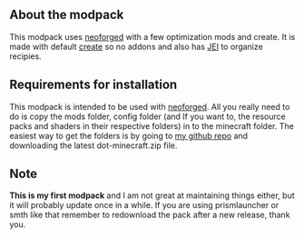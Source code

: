 ## About the modpack
This modpack uses [neoforged](https://neoforged.net/) with a few optimization mods and create. It is made with default [create](https://modrinth.com/mod/create) so no addons and also has [JEI](https://modrinth.com/mod/jei) to organize recipies. 

## Requirements for installation
This modpack is intended to be used with [neoforged](https://neoforged.net/). All you really need to do is copy the mods folder, config folder (and If you want to, the resource packs and shaders in their respective folders) in to the minecraft folder. The easiest way to get the folders is by going to [my github repo](https://github.com/bloodclover/Create-Modpack/releases/latest) and downloading the latest dot-minecraft.zip file.

## Note
**This is my first modpack** and I am not great at maintaining things either, but it will probably update once in a while. If you are using prismlauncher or smth like that remember to redownload the pack after a new release, thank you.
